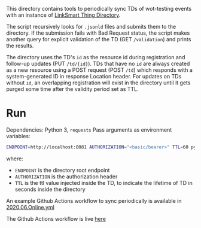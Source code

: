 This directory contains tools to periodically sync TDs of wot-testing events with an instance of [LinkSmart Thing Directory](../../prototypes/linksmart.md).

The script recursively looks for `.jsonld` files and submits them to the directory. If the submission fails with Bad Request status, the script makes another query for explicit validation of the TD (GET `/validation`) and prints the results.

The directory uses the TD's `id` as the resource id during registration and follow-up updates (PUT `/td/{id}`). TDs that have no `id` are always created as a new resource using a POST request (POST `/td`) which responds with a system-generated ID in response Location header. For updates on TDs without `id`, an overlapping registration will exist in the directory until it gets purged some time after the validity period set as TTL.

# Run
Dependencies: Python 3, `requests`
Pass arguments as environment variables:
```bash
ENDPOINT=http://localhost:8081 AUTHORIZATION="<basic/bearer>" TTL=60 python sync.py
```
where:
* `ENDPOINT` is the directory root endpoint
* `AUTHORIZATION` is the authorization header
* `TTL` is the ttl value injected inside the TD, to indicate the lifetime of TD in seconds inside the directory

An example Github Actions workflow to sync periodically is available in [2020.06.Online.yml](2020.06.Online.yml)

The Github Actions workflow is live [here](https://github.com/farshidtz/wot-testing-directory-sync/runs)
